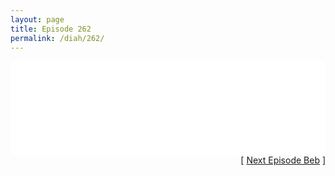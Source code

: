 ```yaml
---
layout: page
title: Episode 262
permalink: /diah/262/
---
```


<iframe allowfullscreen="true" frameborder="0" style="width:100%;" marginheight="0" marginwidth="0" mozallowfullscreen="true" scrolling="NO" src="//gdriveplayer.us/embed2.php?link=Wk838DtaZNXEZ69yAFo7Rgzy%252B7MDQDbFxIBaHCDsEO0ajOoJpOMWPPLpamZEXUfrzfdeWGXCBVW4HUtmaJ4cTFNH6WXbXH%252Bn88N0blaBl7fE8rxefUXNr%252FXHIf%252FUugHpDO2kRiJACJ5rlLcKqpRr4Mok70wFMk5EnxEbqEkbdroeUpB6czVF3rVCyJTlG2TGkwx0MfTmcrC1Ky%252FEtelsmq&amp;no_adult=yes" webkitallowfullscreen="true"></iframe>

<div align="right">[ <a href="/diah/263/">Next Episode Beb</a> ]</div>

